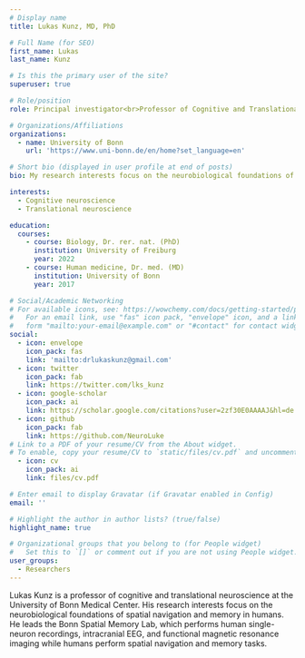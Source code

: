 ```yaml
---
# Display name
title: Lukas Kunz, MD, PhD

# Full Name (for SEO)
first_name: Lukas
last_name: Kunz

# Is this the primary user of the site?
superuser: true

# Role/position
role: Principal investigator<br>Professor of Cognitive and Translational Neuroscience

# Organizations/Affiliations
organizations:
  - name: University of Bonn
    url: 'https://www.uni-bonn.de/en/home?set_language=en'

# Short bio (displayed in user profile at end of posts)
bio: My research interests focus on the neurobiological foundations of spatial navigation and memory.

interests:
  - Cognitive neuroscience
  - Translational neuroscience

education:
  courses:
    - course: Biology, Dr. rer. nat. (PhD)
      institution: University of Freiburg
      year: 2022
    - course: Human medicine, Dr. med. (MD)
      institution: University of Bonn
      year: 2017

# Social/Academic Networking
# For available icons, see: https://wowchemy.com/docs/getting-started/page-builder/#icons
#   For an email link, use "fas" icon pack, "envelope" icon, and a link in the
#   form "mailto:your-email@example.com" or "#contact" for contact widget.
social:
  - icon: envelope
    icon_pack: fas
    link: 'mailto:drlukaskunz@gmail.com'
  - icon: twitter
    icon_pack: fab
    link: https://twitter.com/lks_kunz
  - icon: google-scholar
    icon_pack: ai
    link: https://scholar.google.com/citations?user=2zf30E0AAAAJ&hl=de
  - icon: github
    icon_pack: fab
    link: https://github.com/NeuroLuke
# Link to a PDF of your resume/CV from the About widget.
# To enable, copy your resume/CV to `static/files/cv.pdf` and uncomment the lines below.
  - icon: cv
    icon_pack: ai
    link: files/cv.pdf

# Enter email to display Gravatar (if Gravatar enabled in Config)
email: ''

# Highlight the author in author lists? (true/false)
highlight_name: true

# Organizational groups that you belong to (for People widget)
#   Set this to `[]` or comment out if you are not using People widget.
user_groups:
  - Researchers
---
```


Lukas Kunz is a professor of cognitive and translational neuroscience at the University of Bonn Medical Center. His research interests focus on the neurobiological foundations of spatial navigation and memory in humans. He leads the Bonn Spatial Memory Lab, which performs human single-neuron recordings, intracranial EEG, and functional magnetic resonance imaging while humans perform spatial navigation and memory tasks.
